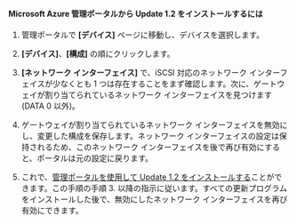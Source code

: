 <!--author=SharS last changed: 9/17/15-->

#### Microsoft Azure 管理ポータルから Update 1.2 をインストールするには

1. 管理ポータルで **[デバイス]** ページに移動し、デバイスを選択します。
 
2. **[デバイス]**、**[構成]** の順にクリックします。

3. **[ネットワーク インターフェイス]** で、iSCSI 対応のネットワーク インターフェイスが少なくとも 1 つは存在することをまず確認します。次に、ゲートウェイが割り当てられているネットワーク インターフェイスを見つけます (DATA 0 以外)。

4. ゲートウェイが割り当てられているネットワーク インターフェイスを無効にし、変更した構成を保存します。ネットワーク インターフェイスの設定は保持されるため、このネットワーク インターフェイスを後で再び有効にすると、ポータルは元の設定に戻ります。

7. これで、[管理ポータルを使用して Update 1.2 をインストールする](#use-the-management-portal-to-install-update-1)ことができます。この手順の手順 3. 以降の指示に従います。すべての更新プログラムをインストールした後で、無効にしたネットワーク インターフェイスを再び有効にできます。

<!---HONumber=Sept15_HO4-->